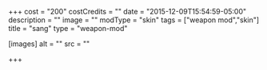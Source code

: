 +++
cost = "200"
costCredits = ""
date = "2015-12-09T15:54:59-05:00"
description = ""
image = ""
modType = "skin"
tags = ["weapon mod","skin"]
title = "sang"
type = "weapon-mod"

[images]
  alt = ""
  src = ""

+++
